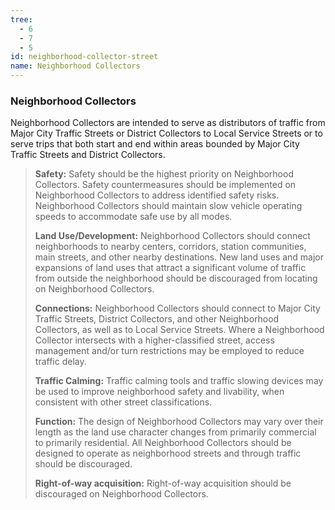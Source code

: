 ```yaml
---
tree:
  - 6
  - 7
  - 5
id: neighborhood-collector-street
name: Neighborhood Collectors
---
```

### Neighborhood Collectors

Neighborhood Collectors are intended to serve as distributors of traffic from Major City Traffic Streets or District Collectors to Local Service Streets or to serve trips that both start and end within areas bounded by Major City Traffic Streets and District Collectors.

> **Safety:** Safety should be the highest priority on Neighborhood Collectors. Safety countermeasures should be implemented on Neighborhood Collectors to address identified safety risks. Neighborhood Collectors should maintain slow vehicle operating speeds to accommodate safe use by all modes.
>
> **Land Use/Development:** Neighborhood Collectors should connect neighborhoods to nearby centers, corridors, station communities, main streets, and other nearby destinations. New land uses and major expansions of land uses that attract a significant volume of traffic from outside the neighborhood should be discour­aged from locating on Neighborhood Collectors.
>
> **Connections:** Neighborhood Collectors should connect to Major City Traffic Streets, District Collectors, and other Neighborhood Collectors, as well as to Local Service Streets. Where a Neighborhood Collector intersects with a higher-classified street, access management and/or turn restrictions may be employed to reduce traffic delay.
>
> **Traffic Calming:** Traffic calming tools and traffic slowing devices may be used to improve neighborhood safety and livability, when consistent with other street classifications.
>
> **Function:** The design of Neighborhood Collectors may vary over their length as the land use character changes from primarily commercial to primarily residential. All Neighborhood Collectors should be designed to operate as neighborhood streets and through traffic should be discouraged.
>
> **Right-of-way acquisition:** Right-of-way acquisition should be discouraged on Neighborhood Collectors.
